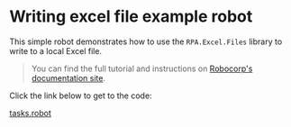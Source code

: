 # Writing excel file example robot

This simple robot demonstrates how to use the `RPA.Excel.Files` library to write to a local Excel file.

> You can find the full tutorial and instructions on [Robocorp's documentation site](https://robocorp.com/docs/development-howtos/excel/writing-excel-files-tutorial).

Click the link below to get to the code:

[tasks.robot](./tasks.robot)
